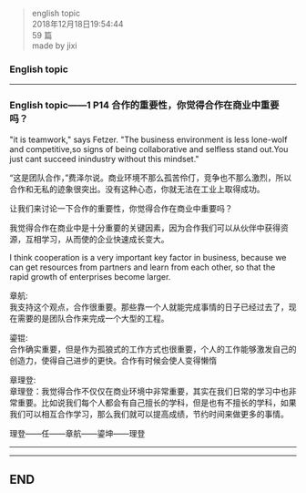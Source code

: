 > english topic  
> 2018年12月18日19:54:44         
> 59 篇  
>made by jixi  

### English topic  


----------

### English topic——1 P14 合作的重要性，你觉得合作在商业中重要吗？  

"it is teamwork," says Fetzer. "The business environment is less lone-wolf and competitive,so signs of being collaborative and selfless stand out.You just cant succeed inindustry without this mindset."  

“这是团队合作，”费泽尔说。商业环境不那么孤苦伶仃，竞争也不那么激烈，所以合作和无私的迹象很突出。没有这种心态，你就无法在工业上取得成功。  

让我们来讨论一下合作的重要性，你觉得合作在商业中重要吗？  



我觉得合作在商业中是十分重要的关键因素，因为合作我们可以从伙伴中获得资源，互相学习，从而使的企业快速成长变大。  

I think cooperation is a very important key factor in business, because we can get resources from partners and learn from each other, so that the rapid growth of enterprises become larger.    

章航:  
我支持这个观点，合作很重要。那些靠一个人就能完成事情的日子已经过去了，现在需要的是团队合作来完成一个大型的工程。  

鎏锟:  
合作确实重要，但是作为孤狼式的工作方式也很重要，个人的工作能够激发自己的创造力，使得自己进步的更快。合作有时候会使人变得懒惰  

章理登:  
章理登：我觉得合作不仅仅在商业环境中非常重要，其实在我们日常的学习中也非常重要。比如说我们每个人都会有自己擅长的学科，但是也有不擅长的学科，如果我们可以相互合作学习，那么我们就可以提高成绩，节约时间来做更多的事情。  


理登——任——章航——鎏坤——理登  


----------


----------
## END

